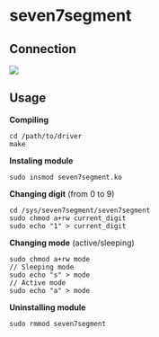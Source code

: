 # seven7segment

## Connection

<img src="https://drive.google.com/uc?export=view&id=1BwUeDYt_xN0IrdARrumfaPBQBaIcosic">

## Usage

**Compiling**
```
cd /path/to/driver
make
```

**Instaling module**
```
sudo insmod seven7segment.ko
```

**Changing digit** (from 0 to 9)
```
cd /sys/seven7segment/seven7segment
sudo chmod a+rw current_digit
sudo echo "1" > current_digit
```

**Changing mode** (active/sleeping)
```
sudo chmod a+rw mode
// Sleeping mode
sudo echo "s" > mode
// Active mode
sudo echo "a" > mode
```

**Uninstalling module**
```
sudo rmmod seven7segment
```